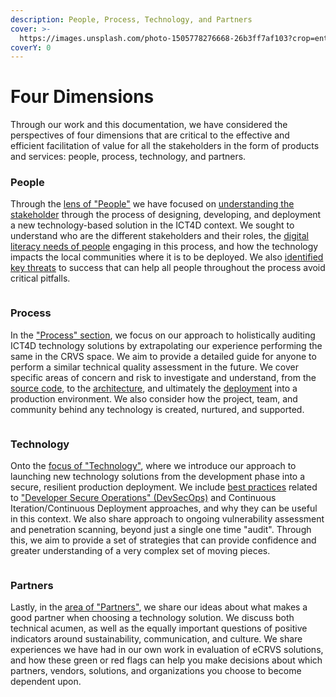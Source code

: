 ```yaml
---
description: People, Process, Technology, and Partners
cover: >-
  https://images.unsplash.com/photo-1505778276668-26b3ff7af103?crop=entropy&cs=srgb&fm=jpg&ixid=M3wxOTcwMjR8MHwxfHNlYXJjaHwxfHxjb21wYXNzfGVufDB8fHx8MTcxNTIxMjE4MXww&ixlib=rb-4.0.3&q=85
coverY: 0
---
```


# Four Dimensions

Through our work and this documentation, we have considered the perspectives of four dimensions that are critical to the effective and efficient facilitation of value for all the stakeholders in the form of products and services: people, process, technology, and partners.

### People

Through the [lens of "People"](people/who-we-aim-to-help.md) we have focused on [understanding the stakeholder](people/stakeholder-experiences.md) through the process of designing, developing, and deployment a new technology-based solution in the ICT4D context. We sought to understand who are the different stakeholders and their roles, the [digital literacy needs of people](people/stakeholder-experiences.md) engaging in this process, and how the technology impacts the local communities where it is to be deployed. We also [identified key threats](people/threats-to-success.md) to success that can help all people throughout the process avoid critical pitfalls.

<figure><img src="https://images.unsplash.com/photo-1552581234-26160f608093?crop=entropy&#x26;cs=srgb&#x26;fm=jpg&#x26;ixid=M3wxOTcwMjR8MHwxfHNlYXJjaHw3fHxwZW9wbGUlMjB3b3JraW5nfGVufDB8fHx8MTcxNTY1MDAwNHww&#x26;ixlib=rb-4.0.3&#x26;q=85" alt=""><figcaption></figcaption></figure>

### Process

In the ["Process" section](process/holistic-audits-for-ict4d.md), we focus on our approach to holistically auditing ICT4D technology solutions by extrapolating our experience performing the same in the CRVS space. We aim to provide a detailed guide for anyone to perform a similar technical quality assessment in the future. We cover specific areas of concern and risk to investigate and understand, from the [source code](process/source-code-security.md), to the [architecture](process/application-architecture.md), and ultimately the [deployment](process/devsecops.md) into a production environment. We also consider how the project, team, and community behind any technology is created, nurtured, and supported.

<figure><img src="https://images.unsplash.com/photo-1587440871875-191322ee64b0?crop=entropy&#x26;cs=srgb&#x26;fm=jpg&#x26;ixid=M3wxOTcwMjR8MHwxfHNlYXJjaHwxfHxwcm9jZXNzfGVufDB8fHx8MTcxNTU3MTUxNnww&#x26;ixlib=rb-4.0.3&#x26;q=85" alt=""><figcaption></figcaption></figure>

### Technology

Onto the [focus of "Technology"](technology/on-launching-technology.md), where we introduce our approach to launching new technology solutions from the development phase into a secure, resilient production deployment. We include [best practices](technology/beauty-and-flaws-of-architecture.md) related to ["Developer Secure Operations" (DevSecOps)](technology/development-and-secure-operations.md) and Continuous Iteration/Continuous Deployment approaches, and why they can be useful in this context. We also share approach to ongoing vulnerability assessment and penetration scanning, beyond just a single one time "audit". Through this, we aim to provide a set of strategies that can provide confidence and greater understanding of a very complex set of moving pieces.

<figure><img src="https://images.unsplash.com/photo-1423666639041-f56000c27a9a?crop=entropy&#x26;cs=srgb&#x26;fm=jpg&#x26;ixid=M3wxOTcwMjR8MHwxfHNlYXJjaHwxMHx8dGVjaG5vbG9neSUyMGRvY3RvcnxlbnwwfHx8fDE3MTU2NTAwNDl8MA&#x26;ixlib=rb-4.0.3&#x26;q=85" alt=""><figcaption></figcaption></figure>

### Partners

Lastly, in the [area of "Partners"](partners/evaluations-outcomes.md), we share our ideas about what makes a good partner when choosing a technology solution. We discuss both technical acumen, as well as the equally important questions of positive indicators around sustainability, communication, and culture. We share experiences we have had in our own work in evaluation of eCRVS solutions, and how these green or red flags can help you make decisions about which partners, vendors, solutions, and organizations you choose to become dependent upon.

<figure><img src="https://images.unsplash.com/photo-1600880292089-90a7e086ee0c?crop=entropy&#x26;cs=srgb&#x26;fm=jpg&#x26;ixid=M3wxOTcwMjR8MHwxfHNlYXJjaHwxfHxwYXJ0bmVyc3xlbnwwfHx8fDE3MTU2NTAwNjJ8MA&#x26;ixlib=rb-4.0.3&#x26;q=85" alt=""><figcaption></figcaption></figure>

